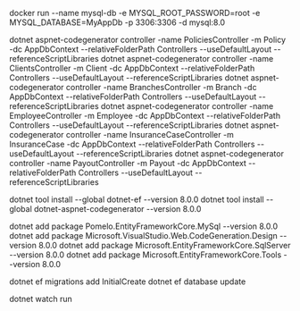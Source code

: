 docker run --name mysql-db -e MYSQL_ROOT_PASSWORD=root -e MYSQL_DATABASE=MyAppDb -p 3306:3306 -d mysql:8.0

dotnet aspnet-codegenerator controller -name PoliciesController -m Policy -dc AppDbContext --relativeFolderPath Controllers --useDefaultLayout --referenceScriptLibraries
dotnet aspnet-codegenerator controller -name ClientsController -m Client -dc AppDbContext --relativeFolderPath Controllers --useDefaultLayout --referenceScriptLibraries
dotnet aspnet-codegenerator controller -name BranchesController -m Branch -dc AppDbContext --relativeFolderPath Controllers --useDefaultLayout --referenceScriptLibraries
dotnet aspnet-codegenerator controller -name EmployeeController -m Employee -dc AppDbContext --relativeFolderPath Controllers --useDefaultLayout --referenceScriptLibraries
dotnet aspnet-codegenerator controller -name InsuranceCaseController -m InsuranceCase -dc AppDbContext --relativeFolderPath Controllers --useDefaultLayout --referenceScriptLibraries
dotnet aspnet-codegenerator controller -name PayoutController -m Payout -dc AppDbContext --relativeFolderPath Controllers --useDefaultLayout --referenceScriptLibraries

dotnet tool install --global dotnet-ef --version 8.0.0
dotnet tool install --global dotnet-aspnet-codegenerator --version 8.0.0

dotnet add package Pomelo.EntityFrameworkCore.MySql --version 8.0.0
dotnet add package Microsoft.VisualStudio.Web.CodeGeneration.Design --version 8.0.0
dotnet add package Microsoft.EntityFrameworkCore.SqlServer --version 8.0.0
dotnet add package Microsoft.EntityFrameworkCore.Tools --version 8.0.0

dotnet ef migrations add InitialCreate
dotnet ef database update

dotnet watch run
